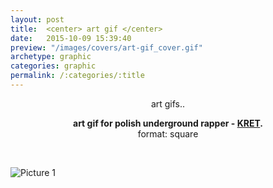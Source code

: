 ```yaml
---
layout: post
title:  <center> art gif </center>
date:   2015-10-09 15:39:40
preview: "/images/covers/art-gif_cover.gif"
archetype: graphic
categories: graphic
permalink: /:categories/:title
---
```


<center>
<p>art gifs..</p>

<b>art gif for polish underground rapper - <a href="https://www.youtube.com/channel/UCVu2MNDpbkX3aD-0CE7pesg">KRET</a>.</b><br/>
format: square
</center>
<p>&nbsp;</p>

![Picture 1](\images\graphic-design\art-gif\1.gif)

